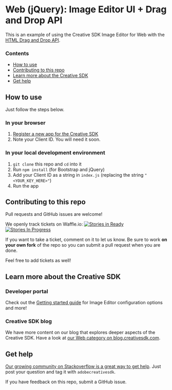 # Web (jQuery): Image Editor UI + Drag and Drop API

This is an example of using the Creative SDK Image Editor for Web with the [HTML Drag and Drop API](https://developer.mozilla.org/en-US/docs/Web/API/HTML_Drag_and_Drop_API).

### Contents

- [How to use](#how-to)
- [Contributing to this repo](#contributing)
- [Learn more about the Creative SDK](#learn-more)
- [Get help](#get-help)

<a name="how-to"></a>
## How to use

Just follow the steps below.

### In your browser

1. [Register a new app for the Creative SDK](https://creativesdk.adobe.com/myapps.html)
2. Note your Client ID. You will need it soon.

### In your local development environment

1. `git clone` this repo and `cd` into it
1. Run `npm install` (for Bootstrap and jQuery)
1. Add your Client ID as a string in `index.js` (replacing the string `"<YOUR_KEY_HERE>"`)
1. Run the app

<a name="contributing"></a>
## Contributing to this repo

Pull requests and GitHub issues are welcome!

We openly track tickets on Waffle.io:
[![Stories in Ready](https://badge.waffle.io/CreativeSDK/web-image-editor-drag-and-drop.png?label=ready&title=Ready)](https://waffle.io/CreativeSDK/web-image-editor-drag-and-drop)
[![Stories In Progress](https://badge.waffle.io/CreativeSDK/web-image-editor-drag-and-drop.svg?label=In%20Progress&title=In%20Progress)](http://waffle.io/CreativeSDK/web-image-editor-drag-and-drop)

If you want to take a ticket, comment on it to let us know. Be sure to work **on your own fork** of the repo so you can submit a pull request when you are done.

Feel free to add tickets as well!

<a name="learn-more"></a>
## Learn more about the Creative SDK

### Developer portal
Check out the [Getting started guide](https://creativesdk.adobe.com/docs/web/#/articles/gettingstarted/index.html) for Image Editor configuration options and more!

### Creative SDK blog
We have more content on our blog that explores deeper aspects of the Creative SDK. Have a look at [our Web category on blog.creativesdk.com](https://blog.creativesdk.com/category/web/).

<a name="get-help"></a>
## Get help

[Our growing community on Stackoverflow is a great way to get help](https://stackoverflow.com/questions/tagged/adobecreativesdk). Just post your question and tag it with `adobecreativesdk`.

If you have feedback on this repo, submit a GitHub issue.